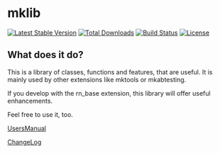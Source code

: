 mklib
=======

[![Latest Stable Version](https://img.shields.io/packagist/v/dmk/mklib.svg?maxAge=3600&style=flat-square)](https://packagist.org/packages/dmk/mklib)
[![Total Downloads](https://img.shields.io/packagist/dt/dmk/mklib.svg?maxAge=3600&style=flat-square)](https://packagist.org/packages/dmk/mklib)
[![Build Status](https://img.shields.io/travis/DMKEBUSINESSGMBH/typo3-mklib.svg?maxAge=3600&style=flat-square)](https://travis-ci.org/DMKEBUSINESSGMBH/typo3-mklib)
[![License](https://img.shields.io/packagist/l/dmk/mklib.svg?maxAge=3600&style=flat-square)](https://packagist.org/packages/dmk/mklib)

What does it do?
----------------

This is a library of classes, functions and features, that are useful. It is mainly used by other extensions like mktools or mkabtesting.

If you develop with the rn\_base extension, this library will offer useful enhancements.

Feel free to use it, too.


[UsersManual](Documentation/UsersManual/Index.md)

[ChangeLog](Documentation/ChangeLog/Index.md)
